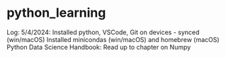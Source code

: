 # python_learning

Log:
5/4/2024: 
    Installed python, VSCode, Git on devices - synced (win/macOS)
    Installed minicondas (win/macOS) and homebrew (macOS) 
    Python Data Science Handbook: Read up to chapter on Numpy

